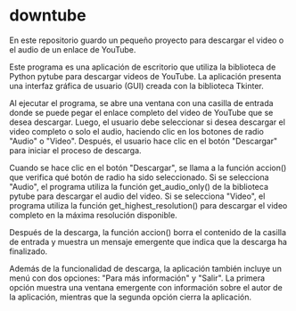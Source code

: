 # downtube
En este repositorio guardo un pequeño proyecto para descargar el video o el audio de un enlace de YouTube.

Este programa es una aplicación de escritorio que utiliza la biblioteca de Python pytube para descargar videos de YouTube. La aplicación presenta una interfaz gráfica de usuario (GUI) creada con la biblioteca Tkinter.

Al ejecutar el programa, se abre una ventana con una casilla de entrada donde se puede pegar el enlace completo del video de YouTube que se desea descargar. Luego, el usuario debe seleccionar si desea descargar el video completo o solo el audio, haciendo clic en los botones de radio "Audio" o "Video". Después, el usuario hace clic en el botón "Descargar" para iniciar el proceso de descarga.

Cuando se hace clic en el botón "Descargar", se llama a la función accion() que verifica qué botón de radio ha sido seleccionado. Si se selecciona "Audio", el programa utiliza la función get_audio_only() de la biblioteca pytube para descargar el audio del video. Si se selecciona "Video", el programa utiliza la función get_highest_resolution() para descargar el video completo en la máxima resolución disponible.

Después de la descarga, la función accion() borra el contenido de la casilla de entrada y muestra un mensaje emergente que indica que la descarga ha finalizado.

Además de la funcionalidad de descarga, la aplicación también incluye un menú con dos opciones: "Para más información" y "Salir". La primera opción muestra una ventana emergente con información sobre el autor de la aplicación, mientras que la segunda opción cierra la aplicación.
